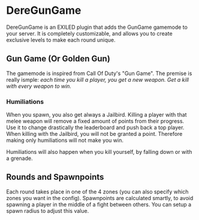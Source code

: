 # DereGunGame
DereGunGame is an EXILED plugin that adds the GunGame gamemode to your server. It is completely customizable, and allows you to create exclusive levels to make each round unique.

## Gun Game (Or Golden Gun)
The gamemode is inspired from Call Of Duty's "Gun Game". The premise is really ismple: *each time you kill a player, you get a new weapon. Get a kill with every weapon to win.*

### Humiliations
When you spawn, you also get always a Jailbird. Killing a player with that melee weapon will remove a fixed amount of points from their progress. Use it to change drastically the leaderboard and push back a top player.
When killing with the Jailbird, you will not be granted a point. Therefore making only humiliations will not make you win.

Humiliations will also happen when you kill yourself, by falling down or with a grenade.

## Rounds and Spawnpoints
Each round takes place in one of the 4 zones (you can also specify which zones you want in the config). Spawnpoints are calculated smartly, to avoid spawning a player in the middle of a fight between others. You can setup a spawn radius to adjust this value.

